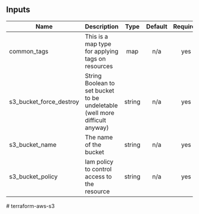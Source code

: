 ## Inputs

| Name | Description | Type | Default | Required |
|------|-------------|:----:|:-----:|:-----:|
| common\_tags | This is a map type for applying tags on resources | map | n/a | yes |
| s3\_bucket\_force\_destroy | String Boolean to set bucket to be undeletable (well more difficult anyway) | string | n/a | yes |
| s3\_bucket\_name | The name of the bucket | string | n/a | yes |
| s3\_bucket\_policy | Iam policy to control access to the resource | string | n/a | yes |

#   t e r r a f o r m - a w s - s 3  
 